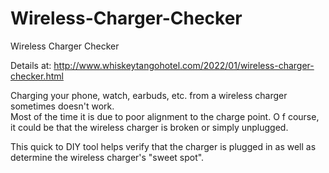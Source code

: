 # Wireless-Charger-Checker
Wireless Charger Checker

Details at: 
http://www.whiskeytangohotel.com/2022/01/wireless-charger-checker.html

Charging your phone, watch, earbuds, etc. from a wireless charger sometimes doesn't work.   
Most of the time it is due to poor alignment to the charge point.   O
f course, it could be that the wireless charger is broken or simply unplugged.

This quick to DIY tool helps verify that the charger is plugged in as 
well as determine the wireless charger's "sweet spot".
